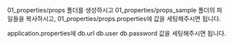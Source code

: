 01_properties/props 폴더를 생성하시고
01_properties/props_sample 폴더의 파일들을 복사하시고,
01_properties/props.properties에 값을 세팅해주시면 됩니다.

application.properties에 
db.url
db.user
db.password 
값을 세팅해주시면 됩니다.